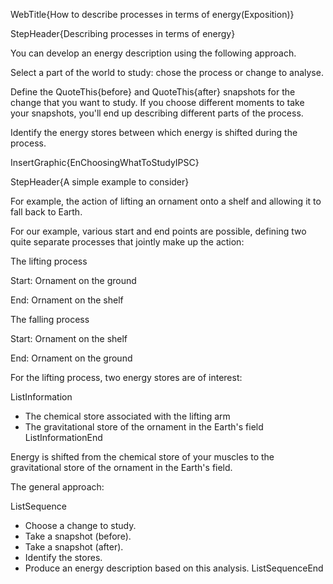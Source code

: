 WebTitle{How to describe processes in terms of energy(Exposition)}

StepHeader{Describing processes in terms of energy}

You can develop an energy description using the following approach.

Select a part of the world to study: chose the process or change to analyse.

Define the QuoteThis{before} and QuoteThis{after} snapshots for the change that you want to study. If you choose different moments to take your snapshots, you'll end up describing different parts of the process.

Identify the energy stores between which energy is shifted during the process.

InsertGraphic{EnChoosingWhatToStudyIPSC}


StepHeader{A simple example to consider}

For example, the action of lifting an ornament onto a shelf and allowing it to fall back to Earth.

For our example, various start and end points are possible, defining two quite separate processes that jointly make up the action:

The lifting process

Start: Ornament on the ground

End: Ornament on the shelf

The falling process

Start: Ornament on the shelf

End: Ornament on the ground

For the lifting process, two energy stores are of interest:

ListInformation
- The chemical store associated with the lifting arm
- The gravitational store of the ornament in the Earth's field
ListInformationEnd

Energy is shifted from the chemical store of your muscles to the gravitational store of the ornament in the Earth's field.

The general approach:

ListSequence
- Choose a change to study.
- Take a snapshot (before).
- Take a snapshot (after).
- Identify the stores.
- Produce an energy description based on this analysis.
ListSequenceEnd
